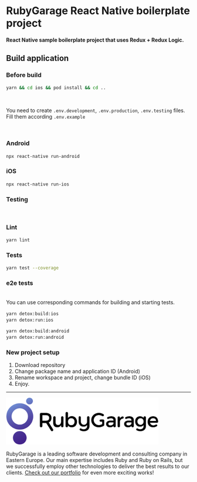 # RubyGarage React Native boilerplate project

#### React Native sample boilerplate project that uses Redux + Redux Logic.

## Build application

### Before build

```bash
yarn && cd ios && pod install && cd ..
```
<br/>

You need to create `.env.development`, `.env.production`, `.env.testing` files.
Fill them according `.env.example`

<br/>

### Android

```bash
npx react-native run-android
```

### iOS

```bash
npx react-native run-ios
```

### Testing

<br/>

### Lint

```bash
yarn lint
```

### Tests

```bash
yarn test --coverage
```

### e2e tests
<br/>
You can use corresponding commands for building and starting tests.

```bash
yarn detox:build:ios
yarn detox:run:ios
```

```bash
yarn detox:build:android
yarn detox:run:android
```

### New project setup
1. Download repository
2. Change package name and application ID (Android)
3. Rename workspace and project, change bundle ID (iOS)
4. Enjoy.

***
<a href="https://rubygarage.org/"><img src="https://github.com/rubygarage/shopapp-shopify-ios/blob/master/assets/rubygarage.png?raw=true" alt="RubyGarage Logo" width="415" height="128"></a>

RubyGarage is a leading software development and consulting company in Eastern Europe. Our main expertise includes Ruby and Ruby on Rails, but we successfully employ other technologies to deliver the best results to our clients. [Check out our portfolio](https://rubygarage.org/portfolio) for even more exciting works!
